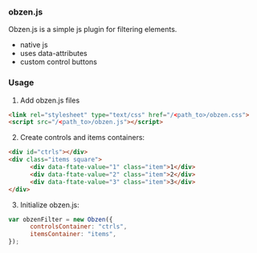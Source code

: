 ### obzen.js

Obzen.js is a simple js plugin for filtering elements.

  - native js
  - uses data-attributes
  - custom control buttons

### Usage

1. Add obzen.js files
```html
<link rel="stylesheet" type="text/css" href="/<path_to>/obzen.css">
<script src="/<path_to>/obzen.js"></script>
```
2. Create controls and items containers:
```html
<div id="ctrls"></div>
<div class="items square">
      <div data-ftate-value="1" class="item">1</div>
      <div data-ftate-value="2" class="item">2</div>
      <div data-ftate-value="3" class="item">3</div>
</div>
```
3. Initialize obzen.js:
```javascript
var obzenFilter = new Obzen({
      controlsContainer: "ctrls",
      itemsContainer: "items",
});
```

